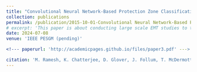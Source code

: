 ```yaml
---
title: "Convolutional Neural Network-Based Protection Zone Classification of Faults in Distribution Feeders with PVs"
collection: publications
permalink: /publication/2015-10-01-Convolutional Neural Network-Based Protection Zone Classification of Faults in Distribution Feeders with PVs
# excerpt: 'This paper is about conducting large scale EMT studies to train a CNN to identify fault locations in a distribution network saturated with solar PVs.'
date: 2024-07-08 
venue: 'IEEE PESGM (pending)'

<!--- paperurl: 'http://academicpages.github.io/files/paper3.pdf' --->

citation: 'M. Ramesh, K. Chatterjee, D. Glover, J. Follum, T. McDermott, A. Reiman. (2024). &quot;Convolutional Neural Network-Based Protection Zone Classification of Faults in Distribution Feeders with PVs.&quot; <i>IEEE PES General Meeting</i>. pp.1-5.'
---
```


<!--- [Download paper here](http://academicpages.github.io/files/paper3.pdf) --->

<!---Recommended citation: Your Name, You. (2015). "Paper Title Number 3." <i>Journal 1</i>. 1(3). --->
